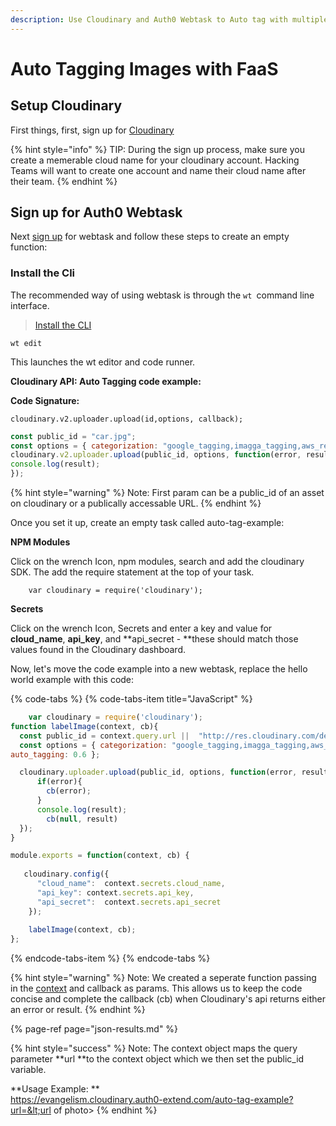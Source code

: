 ```yaml
---
description: Use Cloudinary and Auth0 Webtask to Auto tag with multiple add-ons.
---
```


# Auto Tagging Images with FaaS

## Setup Cloudinary

First things, first,  sign up for [Cloudinary](https://cloudinary.com/signup?utm_source=Emerge_Americas&utm_medium=Gitbook&utm_campaign=Evangelism&utm_term=Hackathon&utm_content=Signup_EA)

{% hint style="info" %}
TIP: During the sign up process, make sure you create a memerable cloud name for your cloudinary account.   Hacking Teams will want to create one account and name their cloud name after their team.
{% endhint %}

## Sign up for Auth0 Webtask

Next [sign up](https://webtask.io/make) for webtask and follow these steps to create an empty function:

### Install the Cli

The recommended way of using webtask is through the `wt `command line interface.

> [Install the CLI](https://webtask.io/cli)

```text
wt edit 
```

This launches the wt editor and code runner.

**Cloudinary API:   Auto Tagging code example:**

**Code Signature:**

```text
cloudinary.v2.uploader.upload(id,options, callback);
```

```javascript
const public_id = "car.jpg";
const options = { categorization: "google_tagging,imagga_tagging,aws_rek_tagging", auto_tagging: 0.6 };
cloudinary.v2.uploader.upload(public_id, options, function(error, result) { 
console.log(result); 
});
```

{% hint style="warning" %}
Note:  First param can be a public\_id of an asset on cloudinary or a publically accessable URL. 
{% endhint %}

Once you set it up, create an empty task called auto-tag-example:

**NPM Modules**

Click on the wrench Icon, npm modules, search and add the cloudinary SDK. The add the require statement at the top of your task.

```text
    var cloudinary = require('cloudinary');
```

**Secrets**

Click on the wrench Icon,  Secrets and enter a key and value for **cloud\_name**, **api\_key**, and **api\_secret - **these should match those values found in the Cloudinary dashboard.

Now, let's move the code example into a new webtask, replace the hello world example with this code:

{% code-tabs %}
{% code-tabs-item title="JavaScript" %}
```javascript
    var cloudinary = require('cloudinary');
function labelImage(context, cb){
  const public_id = context.query.url ||  "http://res.cloudinary.com/de-demo/image/upload/q_auto:best/v1524008113/flooded_road_source.jpg";  
  const options = { categorization: "google_tagging,imagga_tagging,aws_rek_tagging", 
auto_tagging: 0.6 };

  cloudinary.uploader.upload(public_id, options, function(error, result) { 
      if(error){
        cb(error);
      }
      console.log(result); 
        cb(null, result)
  });
}

module.exports = function(context, cb) {
  
   cloudinary.config({
      "cloud_name":  context.secrets.cloud_name,
      "api_key": context.secrets.api_key,
      "api_secret":  context.secrets.api_secret
    });
    
    labelImage(context, cb);
};
```
{% endcode-tabs-item %}
{% endcode-tabs %}

{% hint style="warning" %}
Note:  We created a seperate function passing in the [context](https://webtask.io/docs/context) and callback as params. This allows us to keep the code concise and complete the callback \(cb\) when Cloudinary's api returns either an error or result.
{% endhint %}

{% page-ref page="json-results.md" %}

{% hint style="success" %}
Note:  The context object maps the query parameter **url **to the context object which we then set the public\_id variable.

**Usage Example:  **  
https://evangelism.cloudinary.auth0-extend.com/auto-tag-example?url=&lt;url of photo&gt;
{% endhint %}



